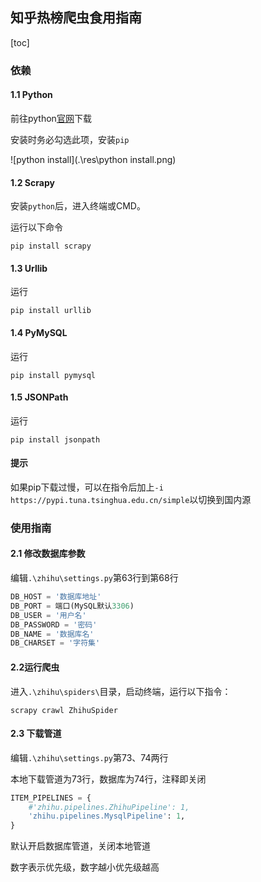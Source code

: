 ## 知乎热榜爬虫食用指南

[toc]

### 依赖

#### 1.1 Python

前往python[官网](https://www.python.org/downloads/)下载

安装时务必勾选此项，安装`pip`

![python install](.\res\python install.png)

#### 1.2 Scrapy

安装`python`后，进入终端或CMD。

运行以下命令

```
pip install scrapy
```

#### 1.3 Urllib

运行

```
pip install urllib
```

#### 1.4 PyMySQL

运行

```
pip install pymysql
```

#### 1.5 JSONPath

运行

```
pip install jsonpath
```

#### 提示

如果pip下载过慢，可以在指令后加上`-i https://pypi.tuna.tsinghua.edu.cn/simple`以切换到国内源

### 使用指南

#### 2.1 修改数据库参数

编辑`.\zhihu\settings.py`第63行到第68行

```python
DB_HOST = '数据库地址'
DB_PORT = 端口(MySQL默认3306)
DB_USER = '用户名'
DB_PASSWORD = '密码'
DB_NAME = '数据库名'
DB_CHARSET = '字符集'
```

#### 2.2运行爬虫

进入`.\zhihu\spiders\`目录，启动终端，运行以下指令：

```
scrapy crawl ZhihuSpider
```

#### 2.3 下载管道

编辑`.\zhihu\settings.py`第73、74两行

本地下载管道为73行，数据库为74行，注释即关闭

```python
ITEM_PIPELINES = {
    #'zhihu.pipelines.ZhihuPipeline': 1,
    'zhihu.pipelines.MysqlPipeline': 1,
}
```

默认开启数据库管道，关闭本地管道

数字表示优先级，数字越小优先级越高
